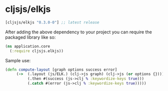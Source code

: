 # cljsjs/elkjs

[](dependency)
```clojure
[cljsjs/elkjs "0.3.0-0"] ;; latest release
```
[](/dependency)

After adding the above dependency to your project you can require the packaged library like so:

```clojure
(ns application.core
  (:require cljsjs.elkjs))
```

Sample use:

```clojure
(defn compute-layout [graph options success error]
     (->  (.layout (js/ELK.) (clj->js graph) (clj->js (or options {})))
          (.then #(success (js->clj % :keywordize-keys true)))
          (.catch #(error (js->clj % :keywordize-keys true)))))
```
